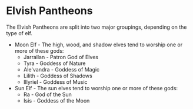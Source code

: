 # Elvish Pantheons

The Elvish Pantheons are split into two major groupings, depending on the type of elf.

- Moon Elf - The high, wood, and shadow elves tend to worship one or more of these gods:
    - Jarrallan - Patron God of Elves
    - Tyra - Goddess of Nature
    - Ale'vandra - Goddess of Magic
    - Lilith - Goddess of Shadows
    - Illyriel - Goddess of Music
- Sun Elf - The sun elves tend to worship one or more of these gods:
    - Ra - God of the Sun
    - Isis - Goddess of the Moon

